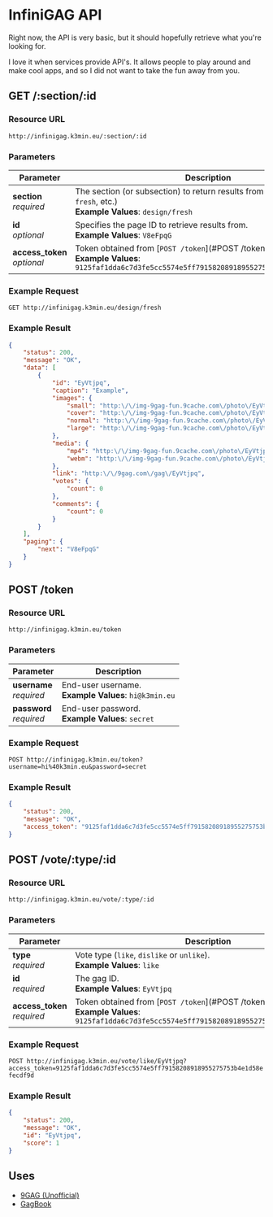 # InfiniGAG API

Right now, the API is very basic, but it should hopefully retrieve what you're looking for.

I love it when services provide API's. It allows people to play around and make cool apps, and so I did not want to take the fun away from you.

## GET /:section/:id

### Resource URL

`http://infinigag.k3min.eu/:section/:id`

### Parameters

Parameter                      | Description
---------                      | -----------
     **section**<br>*required* | The section (or subsection) to return results from (`hot`, `trending`, `fresh`, etc.)<br>**Example Values**: `design/fresh`
          **id**<br>*optional* | Specifies the page ID to retrieve results from.<br>**Example Values**: `V8eFpqG`
**access_token**<br>*optional* | Token obtained from [`POST /token`](#POST /token).<br>**Example Values**: `9125faf1dda6c7d3fe5cc5574e5ff79158208918955275753b4e1d58efecdf9d`

### Example Request

`GET http://infinigag.k3min.eu/design/fresh`

### Example Result

```json
{
	"status": 200,
	"message": "OK",
	"data": [
		{
			"id": "EyVtjpq",
			"caption": "Example",
			"images": {
				"small": "http:\/\/img-9gag-fun.9cache.com\/photo\/EyVtjpq_220x145.jpg",
				"cover": "http:\/\/img-9gag-fun.9cache.com\/photo\/EyVtjpq_460c.jpg",
				"normal": "http:\/\/img-9gag-fun.9cache.com\/photo\/EyVtjpq_460s.jpg",
				"large": "http:\/\/img-9gag-fun.9cache.com\/photo\/EyVtjpq_700b.jpg"
			},
			"media": {
				"mp4": "http:\/\/img-9gag-fun.9cache.com\/photo\/EyVtjpq_460sv.mp4",
				"webm": "http:\/\/img-9gag-fun.9cache.com\/photo\/EyVtjpq_460svwm.webm"
			},
			"link": "http:\/\/9gag.com\/gag\/EyVtjpq",
			"votes": {
				"count": 0
			},
			"comments": {
				"count": 0
			}
		}
	],
	"paging": {
		"next": "V8eFpqG"
	}
}
```

## POST /token

### Resource URL

`http://infinigag.k3min.eu/token`

### Parameters

Parameter                  | Description
---------                  | -----------
**username**<br>*required* | End-user username.<br>**Example Values**: `hi@k3min.eu`
**password**<br>*required* | End-user password.<br>**Example Values**: `secret`

### Example Request

`POST http://infinigag.k3min.eu/token?username=hi%40k3min.eu&password=secret`

### Example Result

```json
{
	"status": 200,
	"message": "OK",
	"access_token": "9125faf1dda6c7d3fe5cc5574e5ff79158208918955275753b4e1d58efecdf9d"
}
```

## POST /vote/:type/:id

### Resource URL

`http://infinigag.k3min.eu/vote/:type/:id`

### Parameters

Parameter                      | Description
---------                      | -----------
        **type**<br>*required* | Vote type (`like`, `dislike` or `unlike`).<br>**Example Values**: `like`
          **id**<br>*required* | The gag ID.<br>**Example Values**: `EyVtjpq`
**access_token**<br>*required* | Token obtained from [`POST /token`](#POST /token).<br>**Example Values**: `9125faf1dda6c7d3fe5cc5574e5ff79158208918955275753b4e1d58efecdf9d`

### Example Request

`POST http://infinigag.k3min.eu/vote/like/EyVtjpq?access_token=9125faf1dda6c7d3fe5cc5574e5ff79158208918955275753b4e1d58efecdf9d`

### Example Result

```json
{
	"status": 200,
	"message": "OK",
	"id": "EyVtjpq",
	"score": 1
}
```

## Uses

- [9GAG (Unofficial)](http://apps.microsoft.com/windows/app/9gag-unofficial/846be2db-a72a-47b7-9507-e81ce0d2dd5b)
- [GagBook](http://github.com/dicksonleong/GagBook)
